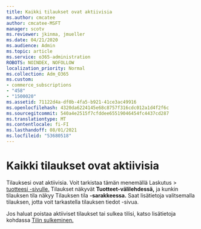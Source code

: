 ```yaml
---
title: Kaikki tilaukset ovat aktiivisia
ms.author: cmcatee
author: cmcatee-MSFT
manager: scotv
ms.reviewer: jkinma, jmueller
ms.date: 04/21/2020
ms.audience: Admin
ms.topic: article
ms.service: o365-administration
ROBOTS: NOINDEX, NOFOLLOW
localization_priority: Normal
ms.collection: Adm_O365
ms.custom:
- commerce_subscriptions
- "458"
- "1500020"
ms.assetid: 71122d4a-df0b-4fa5-b921-41ce3ac49916
ms.openlocfilehash: 4320da6224145e68c8757f316cdc012a1d4f2f6c
ms.sourcegitcommit: 540a4e2515f7cfddee65519046454fc4437cd287
ms.translationtype: MT
ms.contentlocale: fi-FI
ms.lasthandoff: 08/01/2021
ms.locfileid: "53680518"
---
```

# <a name="all-subscriptions-are-active"></a>Kaikki tilaukset ovat aktiivisia

Tilauksesi ovat aktiivisia. Voit tarkistaa tämän menemällä  Laskutus \> [tuotteesi -sivulle.](https://go.microsoft.com/fwlink/p/?linkid=842054) Tilaukset näkyvät **Tuotteet-välilehdessä,** ja kunkin tilauksen tila näkyy Tilauksen tila **-sarakkeessa.** Saat lisätietoja valitsemalla tilauksen, jotta voit tarkastella tilauksen tiedot -sivua.
  
Jos haluat poistaa aktiiviset tilaukset tai sulkea tilisi, katso lisätietoja kohdassa [Tilin sulkeminen.](https://docs.microsoft.com/microsoft-365/commerce/close-your-account?view=o365-worldwide)
